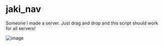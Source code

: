 # jaki_nav

Someone I made a server. Just drag and drop and this script should work for all servers! 

![image](https://github.com/user-attachments/assets/634b8734-5e2c-4d24-b526-e8b4bb573cea)
